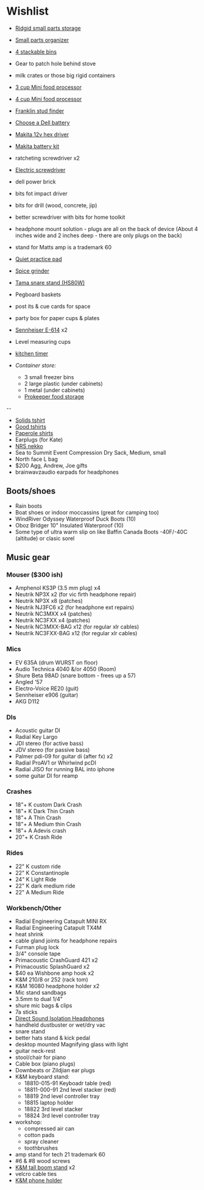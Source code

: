 # Wishlist

- [Ridgid small parts storage](https://www.homedepot.ca/product/ridgid-pro-system-gear-10-compartment-small-parts-organizer/1001386507)

- [Small parts organizer](https://www.homedepot.ca/product/hdx-interlocking-small-parts-organizer-with-adjustable-compartments-3-pack-/1001160858)
- [4 stackable bins](homedepot.ca/product/husky-12-inch-stackable-click-bin-in-grey/1000752012)
- Gear to patch hole behind stove
- milk crates or those big rigid containers
- [3 cup Mini food processor](https://www.amazon.ca/Cuisinart-DLC-2AC-Mini-Prep-Processor-White/dp/B0000VZ054)
- [4 cup Mini food processor](https://www.amazon.ca/Cuisinart-CH-4BKC-Elite-Mini-Chopper/dp/B003WH9ID8/ref=dp_ob_title_kitchen)
- [Franklin stud finder](https://www.amazon.ca/dp/B0064EICKG?linkCode=gs2&tag=basthu-20)
- [Choose a Dell battery](http://www.laptopcharge.ca/category/search/dell/xps+13+9360.aspx)
- [Makita 12v hex driver](https://www.makita.ca/index2.php?event=tool&id=3022&catid=2)
- [Makita battery kit](https://www.homedepot.com/p/Makita-18-Volt-LXT-Lithium-Ion-High-Capacity-Battery-Pack-5-0Ah-with-LED-Charge-Level-Indicator-2-Pack-BL1850B-2/206609332)
- ratcheting screwdriver x2
- [Electric screwdriver](https://www.amazon.ca/Makita-DF001DW-Cordless-Screwdriver-Accessory/dp/B01NC1VO3Q/ref=sr_1_6)
- dell power brick
- bits fot impact driver
- bits for drill (wood, concrete, jip)
- better screwdriver with bits for home toolkit
- headphone mount solution - plugs are all on the back of device (About 4 inches wide and 2 inches deep - there are only plugs on the back)
- stand for Matts amp is a trademark 60
- [Quiet practice pad](https://www.timpano-percussion.com/us/prologix-pad-de-pratique-prologix-marksman-dual-12.html)
- [Spice grinder](https://www.amazon.com/KRUPS-Electric-Coffee-Grinder-Stainless/dp/B00004SPEU)
- [Tama snare stand (HS80W)](https://www.timpano-percussion.com/us/pied-de-caisse-claire-tama-roadpro-hs80w.html?id=43102689)
- Pegboard baskets
- post its & cue cards for space
- party box for paper cups & plates
- [Sennheiser E-614](http://www.economik.com/sennheiser/e-614/) x2
- Level measuring cups
- [kitchen timer](https://www.amazon.ca/dp/B000095RCF?ots=1&linkCode=gs2&tag=figcanada-20)
- *Container store:*
  - 3 small freezer bins
  - 2 large plastic (under cabinets)
  - 1 metal (under cabinets)
  - [Prokeeper food storage](https://www.containerstore.com/s/kitchen/food-storage/prokeeper-1.5-qt.-brown-sugar-container/12d?productId=11004398)

--

- [Solids tshirt](https://solids.bandcamp.com/merch)
- [Good tshirts](https://us.kowtowclothing.com/)
- [Paperole shirts](https://www.paperole.com/)
- Earplugs (for Kate)
- [NRS nekko](https://www.nrs.com/product/47310.01/nrs-neko-blunt-knife)
- Sea to Summit Event Compression Dry Sack, Medium, small
- North face L bag
- $200 Agg, Andrew, Joe gifts
- brainwavzaudio earpads for headphones

## Boots/shoes

- Rain boots
- Boat shoes or indoor moccassins (great for camping too)
- WindRiver Odyssey Waterproof Duck Boots (10)
- Oboz Bridger 10" Insulated Waterproof (10)
- Some type of ultra warm slip on like Baffin Canada Boots -40F/-40C (altitude) or clasic sorel

## Music gear

### Mouser ($300 ish)

- Amphenol KS3P (3.5 mm plug) x4
- Neutrik NP3X x2 (for vic firth headphone repair)
- Neutrik NP3X x8 (patches)
- Neutrik NJ3FC6 x2 (for headphone ext repairs)
- Neutrik NC3MXX x4 (patches)
- Neutrik NC3FXX x4 (patches)
- Neutrik NC3MXX-BAG x12 (for regular xlr cables)
- Neutrik NC3FXX-BAG x12 (for regular xlr cables)

### Mics

- EV 635A (drum WURST on floor)
- Audio Technica 4040 &/or 4050 (Room)
- Shure Beta 98AD (snare bottom - frees up a 57)
- Angled '57
- Electro-Voice RE20 (guit)
- Sennheiser e906 (guitar)
- AKG D112

### DIs

- Acoustic guitar DI
- Radial Key Largo
- JDI stereo (for active bass)
- JDV stereo (for passive bass)
- Palmer pdi-09 for guitar di (after fx) x2
- Radial ProAV1 or Whirlwind pcDI
- Radial JISO for running BAL into iphone
- some guitar DI for reamp

### Crashes

- 18"+ K custom Dark Crash
- 18"+ K Dark Thin Crash
- 18"+ A Thin Crash
- 18"+ A Medium thin Crash
- 18"+ A Adevis crash
- 20"+ K Crash Ride

### Rides

- 22" K custom ride
- 22" K Constantinople
- 24" K Light Ride
- 22" K dark medium ride
- 22" A Medium Ride

### Workbench/Other

- Radial Engineering Catapult MINI RX
- Radial Engineering Catapult TX4M
- heat shrink
- cable gland joints for headphone repairs
- Furman plug lock
- 3/4" console tape
- Primacoustic CrashGuard 421 x2
- Primacoustic SplashGuard x2
- $40 ea Wishbone amp hook x2
- K&M 210/8 or 252 (rack tom)
- K&M 16080 headphone holder x2
- Mic stand sandbags
- 3.5mm to dual 1/4"
- shure mic bags & clips
- 7a sticks
- [Direct Sound Isolation Headphones](https://www.extremeheadphones.com/product-page/ex29-plus)
- handheld dustbuster or wet/dry vac
- snare stand
- better hats stand & kick pedal
- desktop mounted Magnifying glass with light
- guitar neck-rest
- stool/chair for piano
- Cable box (piano plugs)
- Downbeats or Zildjian ear plugs
- K&M keyboard stand:
  - 18810-015-91 Keyboadr table (red)
  - 18811-000-91 2nd level stacker (red)
  - 18819 2nd level controller tray
  - 18815 laptop holder
  - 18822 3rd level stacker
  - 18824 3rd level controller tray
- workshop:
  - compressed air can
  - cotton pads
  - spray cleaner
  - toothbrushes
- amp stand for tech 21 trademark 60
- #6 & #8 wood screws
- [K&M tall boom stand](http://www.economik.com/km/21021-black/) x2
- velcro cable ties
- [K&M phone holder](https://www.amazon.ca/dp/B00AF65OBE?tag=marcpric08-21)
